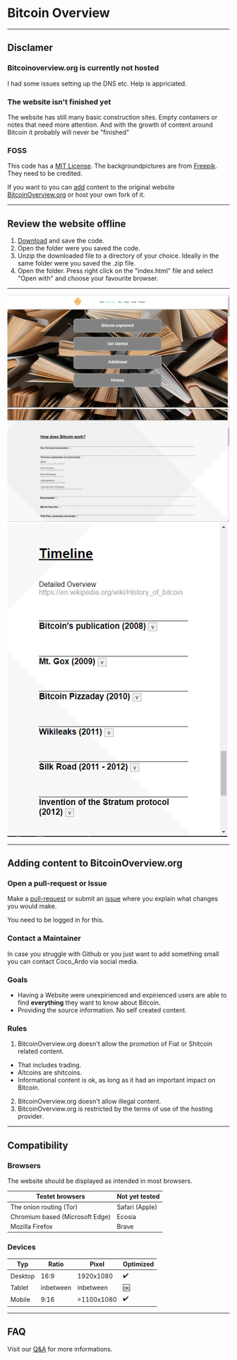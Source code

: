 # Bitcoin Overview

---

## Disclamer 
### Bitcoinoverview.org is currently not hosted
I had some issues setting up the DNS etc. Help is appriciated.
### The website isn't finished yet
The website has still many basic construction sites. Empty containers or notes that need more attention.
And with the growth of content around Bitcoin it probably will never be "finished"
### FOSS
This code has a [MIT License](LICENSE.txt). The backgroundpictures are from [Freepik](https://www.freepik.com/). They need to be credited.

If you want to you can [add](https://github.com/RealCocoArdo/BitcoinOverview#adding-content-to-bitcoinovervieworg) content to the original website [BitcoinOverview.org](https://BitcoinOverview.org) or host your own fork of it.

---

## Review the website offline
1. [Download](https://github.com/RealCocoArdo/BitcoinOverview/archive/refs/heads/main.zip) and save the code.
2. Open the folder were you saved the code.
3. Unzip the downloaded file to a directory of your choice. Ideally in the same folder were you saved the .zip file.
4. Open the folder. Press right click on the "index.html" file and select "Open with" and choose your favourite browser.

---

![Screenshot of Knowledge.html](screenshots/Knowledge.PNG)
![Screenshot of Knowledge.html](screenshots/Knowledge2.PNG)
![Mobile screenshot of Knowledge.html](screenshots/MobileKnowledge.PNG)

---

## Adding content to BitcoinOverview.org
### Open a pull-request or Issue
Make a [pull-request](https://github.com/RealCocoArdo/BitcoinOverview/pulls) or submit an [issue](https://github.com/RealCocoArdo/BitcoinOverview/issues/new/choose) where you explain what changes you would make. 

You need to be logged in for this.
### Contact a Maintainer
In case you struggle with Github or you just want to add something small you can contact Coco_Ardo via social media.
### Goals
* Having a Website were unexpirienced and expirienced users are able to find **everything** they want to know about Bitcoin.
* Providing the source information. No self created content.
### Rules
1. BitcoinOverview.org doesn't allow the promotion of Fiat or Shitcoin related content.
* That includes trading.
* Altcoins are shitcoins.
* Informational content is ok, as long as it had an important impact on Bitcoin.
2. BitcoinOverview.org doesn't allow illegal content.
3. BitcoinOverview.org is restricted by the terms of use of the hosting provider.

---

## Compatibility
### Browsers
The website should be displayed as intended in most browsers.

| Testet browsers                 | Not yet tested |
|---------------------------------|----------------|
| The onion routing (Tor)         | Safari (Apple) |
| Chromium based (Microsoft Edge) | Ecosia         |
| Mozilla Firefox                 | Brave          |
### Devices
| Typ          | Ratio     | Pixel      | Optimized          |
|--------------|-----------|------------|--------------------|
| Desktop      | 16:9      | 1920x1080  | :heavy_check_mark: |
| Tablet       | inbetween | inbetween  | :ok:               |
| Mobile       | 9:16      | >1100x1080 | :heavy_check_mark: |

---

## FAQ
Visit our [Q&A](https://github.com/RealCocoArdo/BitcoinOverview/discussions/categories/q-a) for more informations.
